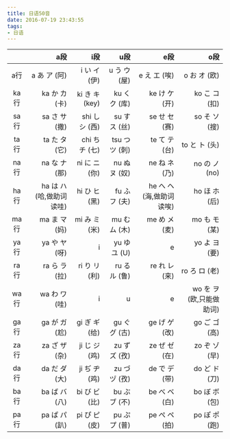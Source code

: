 ```yaml
---
title: 日语50音
date: 2016-07-19 23:43:55
tags:
- 日语
---
```


||a段|i段|u段|e段|o段|
|:--:|--:|--:|--:|--:|--:|
|a行|a あ ア (阿)|i い イ (伊)|u う ウ (屋)|e え エ (唉)|o お オ (欧)|
|ka行|ka か カ (卡)|ki き キ (key)|ku く ク (库)|ke け ケ (开)|ko こ コ (扣)|
|sa行|sa さ サ (撒)|shi し シ (西)|su す ス (丝)|se せ セ (赛)|so そ ソ (搜)|
|ta行|ta た タ (它)|chi ち チ (七)|tsu つ ツ (刺)|te て テ (台)|to と ト (头)|
|na行|na な ナ (那)|ni に ニ (你)|nu ぬ ヌ (奴)|ne ね ネ (乃)|no の ノ (no)|
|ha行|ha は ハ (哈,做助词读哇)|hi ひ ヒ (黑)|fu ふ フ (夫)|he へ ヘ (海,做助词读唉)|ho ほ ホ (后)|
|ma行|ma ま マ (妈)|mi み ミ (米)|mu む ム (木)|me め メ (麦)|mo も モ (某)|
|ya行|ya や ヤ (呀)|i|yu ゆ ユ (U)|e|yo よ ヨ (要)|
|ra行|ra ら ラ (拉)|ri り リ (利)|ru る ル (鲁)|re れ レ (来)|ro ろ ロ (老)|
|wa行|wa わ ワ (哇)|i|u|e|wo を ヲ (欧,只能做助词)|
|ga行|ga が ガ (尬)|gi ぎ ギ (给)|gu ぐ グ (古)|ge げ ゲ (改)|go ご ゴ (高)|ka行、浊音|
|za行|za ざ ザ (杂)|ji じ ジ (鸡)|zu ず ズ (孜)|ze ぜ ゼ (在)|zo ぞ ゾ (早)|sa行|
|da行|da だ ダ (大)|ji ぢ ヂ (鸡)|zu づ ヅ (孜)|de で デ (带)|do ど ド (刀)|ta行|
|ba行|ba ば バ (八)|bi び ビ (比)|bu ぶ ブ (不)|be べ ベ (白)|bo ぼ ボ (包)|ha行|
|pa行|pa ぱ パ (趴)|pi ぴ ピ (皮)|pu ぷ プ (普)|pe ぺ ペ (拍)|po ぽ ポ (跑)|ha行、半浊音|
